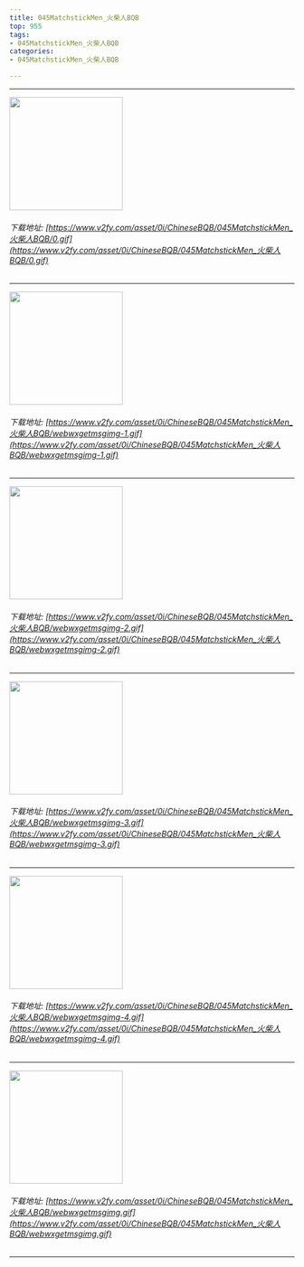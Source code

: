 ```yaml
---
title: 045MatchstickMen_火柴人BQB
top: 955
tags:
- 045MatchstickMen_火柴人BQB
categories:
- 045MatchstickMen_火柴人BQB

---
```


------

<!-- more -->

<img height='200px' style='height:200px;'  src='/ChineseBQB/images/loading.png' data-original='https://www.v2fy.com/asset/0i/ChineseBQB/045MatchstickMen_火柴人BQB/0.gif' /><br/><h6>下载地址: [https://www.v2fy.com/asset/0i/ChineseBQB/045MatchstickMen_火柴人BQB/0.gif](https://www.v2fy.com/asset/0i/ChineseBQB/045MatchstickMen_火柴人BQB/0.gif)</h6><hr/><img height='200px' style='height:200px;'  src='/ChineseBQB/images/loading.png' data-original='https://www.v2fy.com/asset/0i/ChineseBQB/045MatchstickMen_火柴人BQB/webwxgetmsgimg-1.gif' /><br/><h6>下载地址: [https://www.v2fy.com/asset/0i/ChineseBQB/045MatchstickMen_火柴人BQB/webwxgetmsgimg-1.gif](https://www.v2fy.com/asset/0i/ChineseBQB/045MatchstickMen_火柴人BQB/webwxgetmsgimg-1.gif)</h6><hr/><img height='200px' style='height:200px;'  src='/ChineseBQB/images/loading.png' data-original='https://www.v2fy.com/asset/0i/ChineseBQB/045MatchstickMen_火柴人BQB/webwxgetmsgimg-2.gif' /><br/><h6>下载地址: [https://www.v2fy.com/asset/0i/ChineseBQB/045MatchstickMen_火柴人BQB/webwxgetmsgimg-2.gif](https://www.v2fy.com/asset/0i/ChineseBQB/045MatchstickMen_火柴人BQB/webwxgetmsgimg-2.gif)</h6><hr/><img height='200px' style='height:200px;'  src='/ChineseBQB/images/loading.png' data-original='https://www.v2fy.com/asset/0i/ChineseBQB/045MatchstickMen_火柴人BQB/webwxgetmsgimg-3.gif' /><br/><h6>下载地址: [https://www.v2fy.com/asset/0i/ChineseBQB/045MatchstickMen_火柴人BQB/webwxgetmsgimg-3.gif](https://www.v2fy.com/asset/0i/ChineseBQB/045MatchstickMen_火柴人BQB/webwxgetmsgimg-3.gif)</h6><hr/><img height='200px' style='height:200px;'  src='/ChineseBQB/images/loading.png' data-original='https://www.v2fy.com/asset/0i/ChineseBQB/045MatchstickMen_火柴人BQB/webwxgetmsgimg-4.gif' /><br/><h6>下载地址: [https://www.v2fy.com/asset/0i/ChineseBQB/045MatchstickMen_火柴人BQB/webwxgetmsgimg-4.gif](https://www.v2fy.com/asset/0i/ChineseBQB/045MatchstickMen_火柴人BQB/webwxgetmsgimg-4.gif)</h6><hr/><img height='200px' style='height:200px;'  src='/ChineseBQB/images/loading.png' data-original='https://www.v2fy.com/asset/0i/ChineseBQB/045MatchstickMen_火柴人BQB/webwxgetmsgimg.gif' /><br/><h6>下载地址: [https://www.v2fy.com/asset/0i/ChineseBQB/045MatchstickMen_火柴人BQB/webwxgetmsgimg.gif](https://www.v2fy.com/asset/0i/ChineseBQB/045MatchstickMen_火柴人BQB/webwxgetmsgimg.gif)</h6><hr/>